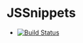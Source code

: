 JSSnippets
==========

* [![Build Status](https://travis-ci.org/birhoff/JSSnippets.png?branch=master)](https://travis-ci.org/birhoff/JSSnippets)
